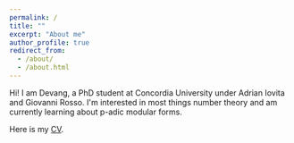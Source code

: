 ```yaml
---
permalink: /
title: ""
excerpt: "About me"
author_profile: true
redirect_from: 
  - /about/
  - /about.html
---
```


Hi! I am Devang, a PhD student at Concordia University under Adrian Iovita and Giovanni Rosso. I'm interested in most things number theory and am currently learning about p-adic modular forms.

Here is my [CV](https://adevang.github.io/files/CV.pdf).
